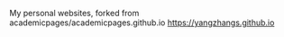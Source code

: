 My personal websites, forked from academicpages/academicpages.github.io https://yangzhangs.github.io
